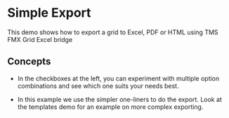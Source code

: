 # Simple Export

This demo shows how to export a grid to Excel, PDF or HTML using TMS FMX Grid Excel bridge

## Concepts

- In the checkboxes at the left, you can experiment with multiple option combinations and see which one suits your needs best.

- In this example we use the simpler one-liners to do the export. Look at the templates demo for an example on more complex exporting.
